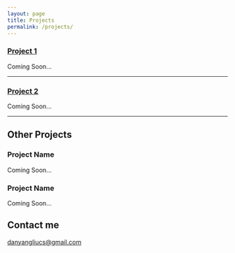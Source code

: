 ```yaml
---
layout: page
title: Projects
permalink: /projects/
---
```


### [Project 1](https://github.com/tux4kids/tuxmania) 
Coming Soon...

***

### [Project 2](https://github.com/AkshayAgarwal007/Moodly)
Coming Soon...

***

## Other Projects

### Project Name

Coming Soon...
   
### Project Name

Coming Soon...


## Contact me

[danyangliucs@gmail.com](mailto:danyangliucs@gmail.com)
